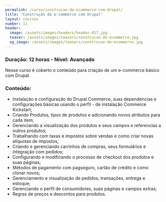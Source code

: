 ```yaml
---
permalink: /curso/construcao-de-ecommerce-com-drupal/
title: "Construção de e-commerce com Drupal"
layout: courses
number: 11
header:
  image: /assets/images/headers/header-017.jpg
  teaser: /assets/images/teasers/construcao-de-ecommerce.jpg
  og_image: /assets/images/teasers/construcao-de-ecommerce.jpg
---
```


### Duração: 12 horas - Nível: Avançado

Nesse curso é coberto o conteúdo para criação de um e-commerce básico com Drupal.

### Conteúdo:

- Instalação e configuração do Drupal Commerce, suas dependencias e configurações básicas usando o perfil - de instalação Commerce Kickstart;
- Criando Produtos, tipos de produtos e adicionando novos atributos para cada item;
- Gerenciando a visualização dos produtos e seus campos e referencias a outros produtos;
- Trabalhando com taxas e impostos sobre vendas e como criar novas alíquotas de impostos;
- Criando e gerenciando carrinhos de compras, seus formulários e integração com pedidos;
- Configurando e modificando o processo de checkout dos produtos e suas páginas;
- Métodos de pagamento com pagseguro, cartão de crédito e como clonar novos;
- Gerenciamento e visualização de pedidos, transações, entrega e estoque;
- Gerenciando o perfil de consumidores, suas páginas e campos extras;
- Regras de preços e descontos para produtos.